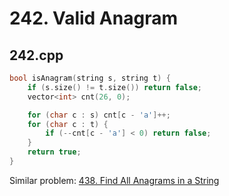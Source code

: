 # 242. Valid Anagram

## 242.cpp

```cpp
bool isAnagram(string s, string t) {
    if (s.size() != t.size()) return false;
    vector<int> cnt(26, 0);

    for (char c : s) cnt[c - 'a']++;
    for (char c : t) {
        if (--cnt[c - 'a'] < 0) return false;
    }
    return true;
}
```

Similar problem: [438. Find All Anagrams in a String](https://github.com/cmeslo/leetcode/tree/master/solution/438.%20Find%20All%20Anagrams%20in%20a%20String)
